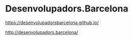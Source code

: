 # Desenvolupadors.Barcelona

<https://desenvolupadorsbarcelona.github.io/>

<http://desenvolupadors.barcelona/>
